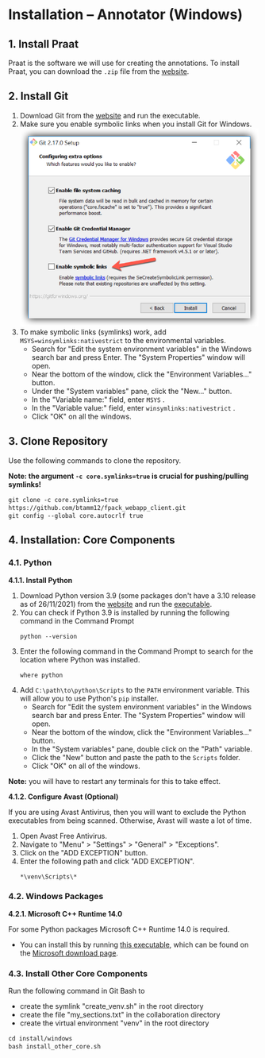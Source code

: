 # Installation – Annotator (Windows)

## 1. Install Praat

Praat is the software we will use for creating the annotations. To install Praat, you
can download the `.zip` file from the
[website](https://www.fon.hum.uva.nl/praat/download_win.html).

## 2. Install Git

1. Download Git from the [website](https://git-scm.com/download/win) and run the
   executable.
2. Make sure you enable symbolic links when you install Git for Windows.
   <div style="text-align:left">
     <img src="img/git-enable-symlinks-windows.png" margin="auto" width="600"/>
   </div>
3. To make symbolic links (symlinks) work, add `MSYS=winsymlinks:nativestrict` to the
   environmental variables.
   - Search for "Edit the system environment variables" in the Windows search bar and
     press Enter. The "System Properties" window will open.
   - Near the bottom of the window, click the "Environment Variables..." button.
   - Under the "System variables" pane, click the "New..." button.
   - In the "Variable name:" field, enter `MSYS` .
   - In the "Variable value:" field, enter `winsymlinks:nativestrict` .
   - Click "OK" on all the windows.

## 3. Clone Repository

Use the following commands to clone the repository.

**Note: the argument `-c core.symlinks=true` is crucial for pushing/pulling symlinks!**

```
git clone -c core.symlinks=true https://github.com/btamm12/fpack_webapp_client.git
git config --global core.autocrlf true
```

## 4. Installation: Core Components

### 4.1. Python

**4.1.1. Install Python**

1. Download Python version 3.9 (some packages don't have a 3.10 release as of
   26/11/2021) from the [website](https://www.python.org/downloads/) and run the
   [executable](https://www.python.org/ftp/python/3.9.10/python-3.9.10-amd64.exe).
2. You can check if Python 3.9 is installed by running the following command in the
   Command Prompt
   ```
   python --version
   ```
3. Enter the following command in the Command Prompt to search for the location where
   Python was installed.
   ```
   where python
   ```
4. Add `C:\path\to\python\Scripts` to the `PATH` environment variable. This will
   allow you to use Python's `pip` installer.
   - Search for "Edit the system environment variables" in the Windows search bar and
     press Enter. The "System Properties" window will open.
   - Near the bottom of the window, click the "Environment Variables..." button.
   - In the "System variables" pane, double click on the "Path" variable.
   - Click the "New" button and paste the path to the `Scripts` folder.
   - Click "OK" on all of the windows.
   
**Note:** you will have to restart any terminals for this to take effect.

**4.1.2. Configure Avast (Optional)**

If you are using Avast Antivirus, then you will want to exclude the Python
executables from being scanned. Otherwise, Avast will waste a lot of time.

1. Open Avast Free Antivirus.
2. Navigate to "Menu" > "Settings" > "General" > "Exceptions".
3. Click on the "ADD EXCEPTION" button.
4. Enter the following path and click "ADD EXCEPTION".
   ```
   *\venv\Scripts\*
   ```

### 4.2. Windows Packages

**4.2.1. Microsoft C++ Runtime 14.0**

For some Python packages Microsoft C++ Runtime 14.0 is required.

- You can install this
by running [this executable](https://aka.ms/vs/17/release/vc_redist.x64.exe), which
can be found on the [Microsoft download
page](https://docs.microsoft.com/en-us/cpp/windows/latest-supported-vc-redist?view=msvc-170).

### 4.3. Install Other Core Components

Run the following command in Git Bash to
- create the symlink "create_venv.sh" in the root directory
- create the file "my_sections.txt" in the collaboration directory
- create the virtual environment "venv" in the root directory

```
cd install/windows
bash install_other_core.sh
```

